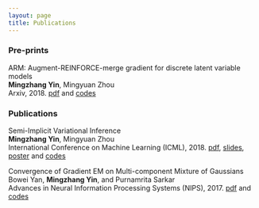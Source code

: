 ```yaml
---
layout: page
title: Publications
---
```


### Pre-prints
  

ARM: Augment-REINFORCE-merge gradient for discrete latent variable models
<br> <span style="font-size:14px"> **Mingzhang Yin**, Mingyuan Zhou  <br>
 Arxiv, 2018. [pdf](https://arxiv.org/abs/1807.11143) and <a href="https://github.com/mingzhang-yin/ARM-gradient" target="_blank">codes </a>

### Publications

Semi-Implicit Variational Inference
<br> <span style="font-size:14px"> **Mingzhang Yin**, Mingyuan Zhou  <br>
International Conference on Machine Learning (ICML), 2018.  [pdf](http://arxiv.org/abs/1805.11183), <a href="https://github.com/mingzhang-yin/mingzhang-yin.github.io/blob/master/assets/pdfs/SIVI_ICML.pdf" target="_blank">slides</a>, <a href="https://github.com/mingzhang-yin/mingzhang-yin.github.io/blob/master/assets/pdfs/SIVI_poster.pdf" target="_blank">poster</a> and <a href="https://github.com/mingzhang-yin/SIVI" target="_blank">codes </a>
 </span>


Convergence of Gradient EM on Multi-component Mixture of Gaussians
 <br> <span style="font-size:14px"> Bowei Yan, **Mingzhang Yin**, and Purnamrita Sarkar  <br>
Advances in Neural Information Processing Systems (NIPS), 2017.  [pdf](https://papers.nips.cc/paper/7271-convergence-of-gradient-em-on-multi-component-mixture-of-gaussians) and <a href="https://github.com/mingzhang-yin/Convergence-of-Gradient-EM-on-Multi-component-Mixture-of-Gaussians">codes </a> </span>



  


